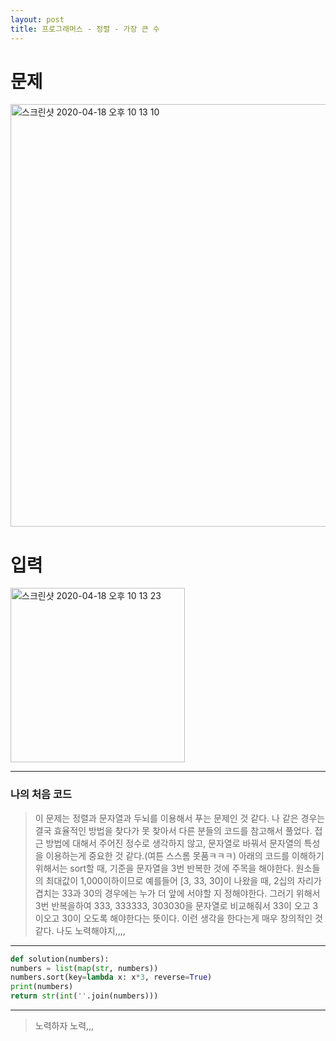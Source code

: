 ```yaml
---
layout: post
title: 프로그래머스 - 정렬 - 가장 큰 수
---
```



# 문제
<img width="676" alt="스크린샷 2020-04-18 오후 10 13 10" src="https://user-images.githubusercontent.com/37113547/79638891-0cb4c200-81c3-11ea-9593-54b7f95e3f4d.png">

# 입력
<img width="279" alt="스크린샷 2020-04-18 오후 10 13 23" src="https://user-images.githubusercontent.com/37113547/79638892-0d4d5880-81c3-11ea-9cec-26c9dc7082a1.png">

-----
### 나의 처음 코드
> 이 문제는 정렬과 문자열과 두뇌를 이용해서 푸는 문제인 것 같다. 나 같은 경우는 결국 효율적인 방법을 찾다가 못 찾아서 다른 분들의 코드를 참고해서 풀었다. 접근 방법에 대해서 주어진 정수로 생각하지 않고, 문자열로 바꿔서 문자열의 특성을 이용하는게 중요한 것 같다.(여튼 스스롬 못품ㅋㅋㅋ) 아래의 코드를 이해하기 위해서는 sort할 때, 기준을 문자열을 3번 반복한 것에 주목을 해야한다. 원소들의 최대값이 1,000이하이므로 예를들어 [3, 33, 30]이 나왔을 때, 2십의 자리가 겹치는 33과 30의 경우에는 누가 더 앞에 서야할 지 정해야한다. 그러기 위해서 3번 반복을하여 333, 333333, 303030을 문자열로 비교해줘서 33이 오고 3이오고 30이 오도록 해야한다는 뜻이다. 이런 생각을 한다는게 매우 창의적인 것 같다. 나도 노력해야지,,,,
-----

~~~python
def solution(numbers):
numbers = list(map(str, numbers))
numbers.sort(key=lambda x: x*3, reverse=True)
print(numbers)
return str(int(''.join(numbers)))
~~~

-----

> 노력하자 노력,,,

